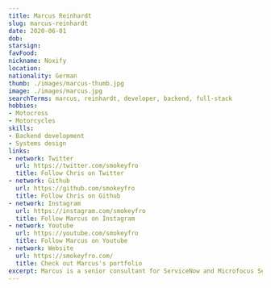 ```yaml
---
title: Marcus Reinhardt
slug: marcus-reinhardt
date: 2020-06-01
dob:  
starsign: 
favFood: 
nickname: Noxify
location:
nationality: German
thumb: ./images/marcus-thumb.jpg
image: ./images/marcus.jpg
searchTerms: marcus, reinhardt, developer, backend, full-stack
hobbies: 
- Motocross
- Motorcycles
skills: 
- Backend development
- Systems design
links:
- network: Twitter
  url: https://twitter.com/smokeyfro
  title: Follow Chris on Twitter
- network: Github
  url: https://github.com/smokeyfro
  title: Follow Chris on Github
- network: Instagram
  url: https://instagram.com/smokeyfro
  title: Follow Marcus on Instagram
- network: Youtube
  url: https://youtube.com/smokeyfro
  title: Follow Marcus on Youtube
- network: Website
  url: https://smokeyfro.com/
  title: Check out Marcus's portfolio
excerpt: Marcus is a senior consultant for ServiceNow and Microfocus ServiceManager. He has more than 10 years experience in customizing enterprise tools. In his free time he creates plugins and starters for Gridsome and helps out the community. He also loves to ride his motorcycle at the race-track.
---
```

